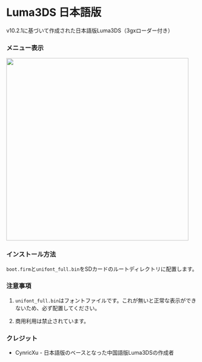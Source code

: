 # Luma3DS 日本語版

v10.2.1に基づいて作成された日本語版Luma3DS（3gxローダー付き）

### メニュー表示
<img src="https://i.imgur.com/noKbIBZ.jpg" width="480px">

### インストール方法

`boot.firm`と`unifont_full.bin`をSDカードのルートディレクトリに配置します。

### 注意事項

1. `unifont_full.bin`はフォントファイルです。これが無いと正常な表示ができないため、必ず配置してください。

2. 商用利用は禁止されています。

### クレジット

- CynricXu - 日本語版のベースとなった中国語版Luma3DSの作成者
